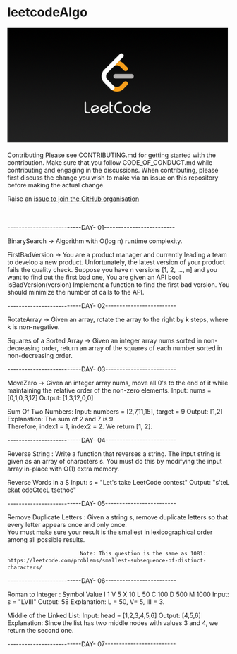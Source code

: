 # leetcodeAlgo

![alt text](https://github.com/nileshkr17/leetcodeAlgo/blob/main/src/LeetCode_Sharing.png)
<br>
<br>
Contributing
Please see CONTRIBUTING.md for getting started with the contribution. Make sure that you follow CODE_OF_CONDUCT.md while contributing and engaging in the discussions. When contributing, please first discuss the change you wish to make via an issue on this repository before making the actual change.

Raise an [issue to join the GitHub organisation](https://github.com/nileshkr17/leetcodeAlgo/issues/new?assignees=&labels=invite+me+to+the+organisation&template=invitation.yml&title=Please+invite+me+to+the+GitHub+Community+Organization)


<br>
<br>
 --------------------------DAY- 01-------------------------
                                                          
                                           
BinarySearch -> Algorithm with O(log n) runtime complexity.
               
FirstBadVersion -> You are a product manager and currently leading a team to develop a new product. 
                    Unfortunately, the latest version of your product fails the quality check. 
                     Suppose you have n versions [1, 2, ..., n] and you want to find out the first bad one, 
                   You are given an API bool isBadVersion(version)  Implement a function to find the first bad version. 
                   You should minimize the number of calls to the API.
                   
              
 --------------------------DAY- 02-------------------------
 
 
 RotateArray -> Given an array, rotate the array to the right by k steps,
                 where k is non-negative.
 
 Squares of a Sorted Array -> Given an integer array nums sorted in non-decreasing order,
                              return an array of the squares of each number sorted in non-decreasing order.

--------------------------DAY- 03-------------------------

MoveZero ->
Given an integer array nums, move all 0's to the end of it while maintaining the relative order of the non-zero elements.
Input: nums = [0,1,0,3,12]
Output: [1,3,12,0,0]

Sum Of Two Numbers: Input: numbers = [2,7,11,15],
target = 9
Output: [1,2]
Explanation: The sum of 2 and 7 is 9.  
 Therefore, index1 = 1, index2 = 2.
We return [1, 2].

--------------------------DAY- 04-------------------------

Reverse String : Write a function that reverses a string.
The input string is given as an array of characters s.
You must do this by modifying the input array
in-place with O(1) extra memory.

Reverse Words in a S Input: s = "Let's take LeetCode contest"
Output: "s'teL ekat edoCteeL tsetnoc"

--------------------------DAY- 05-------------------------

Remove Duplicate Letters : Given a string s, remove duplicate letters so that every letter appears once and only once.  
 You must make sure your result is the smallest in lexicographical order among all possible results.

                           Note: This question is the same as 1081: https://leetcode.com/problems/smallest-subsequence-of-distinct-characters/

--------------------------DAY- 06-------------------------

Roman to Integer : Symbol Value
I 1
V 5
X 10
L 50
C 100
D 500
M 1000
Input: s = "LVIII"
Output: 58
Explanation: L = 50, V= 5, III = 3.

Middle of the Linked List: Input: head = [1,2,3,4,5,6]
                           Output: [4,5,6]
                           Explanation: Since the list has two middle nodes 
                           with values 3 and 4, we return the second one.


--------------------------DAY- 07-------------------------
